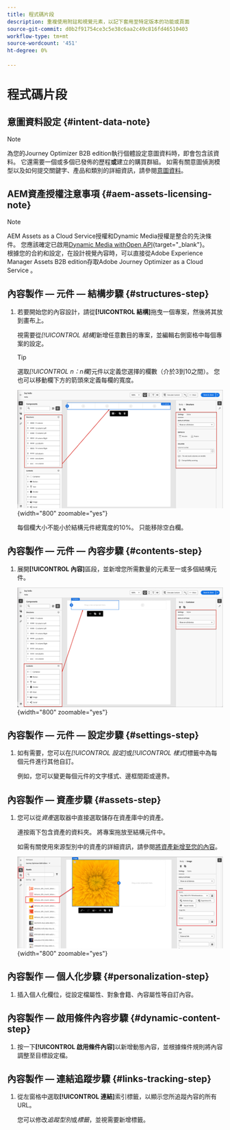 ```yaml
---
title: 程式碼片段
description: 重複使用附註和視覺元素，以記下套用至特定版本的功能或頁面
source-git-commit: d0b2f91754ce3c5e38c6aa2c49c816fd46510403
workflow-type: tm+mt
source-wordcount: '451'
ht-degree: 0%

---
```


# 程式碼片段

<!-- Content authoring steps for reuse -->

## 意圖資料設定 {#intent-data-note}

>[!NOTE]
>
>為您的Journey Optimizer B2B edition執行個體設定意圖資料時，即會包含該資料。 它還需要一個或多個已發佈的歷程&#x200B;**或**&#x200B;建立的購買群組。 如需有關意圖偵測模型以及如何提交關鍵字、產品和類別的詳細資訊，請參閱[意圖資料](../user/admin/intent-data.md)。

## AEM資產授權注意事項 {#aem-assets-licensing-note}

>[!NOTE]
>
>AEM Assets as a Cloud Service授權和Dynamic Media授權是整合的先決條件。 您應該確定已啟用[Dynamic Media withOpen API](https://experienceleague.adobe.com/en/docs/experience-manager-cloud-service/content/assets/dynamicmedia/dynamic-media-open-apis/dynamic-media-open-apis-overview){target="_blank"}。<br/>
>根據您的合約和設定，在設計視覺內容時，可以直接從Adobe Experience Manager Assets B2B edition存取Adobe Journey Optimizer as a Cloud Service 。

## 內容製作 — 元件 — 結構步驟 {#structures-step}

1. 若要開始您的內容設計，請從&#x200B;**[!UICONTROL 結構]**&#x200B;拖曳一個專案，然後將其放到畫布上。

   視需要從&#x200B;_[!UICONTROL 結構]_&#x200B;新增任意數目的專案，並編輯右側窗格中每個專案的設定。

   >[!TIP]
   >
   >選取&#x200B;_[!UICONTROL n：n欄]_&#x200B;元件以定義您選擇的欄數（介於3到10之間）。 您也可以移動欄下方的箭頭來定義每欄的寬度。

   ![將結構拖曳到畫布上並調整設定](../assets/content-design-shared/content-design-add-structure.png){width="800" zoomable="yes"}

   每個欄大小不能小於結構元件總寬度的10%。 只能移除空白欄。

## 內容製作 — 元件 — 內容步驟 {#contents-step}

1. 展開&#x200B;**[!UICONTROL 內容]**&#x200B;區段，並新增您所需數量的元素至一或多個結構元件。

   ![將內容元素拖曳到畫布上並調整設定](../assets/content-design-shared/content-design-add-content.png){width="800" zoomable="yes"}
   <!--
   reference to the contents elements--->

## 內容製作 — 元件 — 設定步驟 {#settings-step}

1. 如有需要，您可以在&#x200B;_[!UICONTROL 設定]_&#x200B;或&#x200B;_[!UICONTROL 樣式]_&#x200B;標籤中為每個元件進行其他自訂。

   例如，您可以變更每個元件的文字樣式、邊框間距或邊界。

## 內容製作 — 資產步驟 {#assets-step}

1. 您可以從&#x200B;_資產_&#x200B;選取器中直接選取儲存在資產庫中的資產。

   連按兩下包含資產的資料夾。 將專案拖放至結構元件中。

   如需有關使用來源型別中的資產的詳細資訊，請參閱[將資產新增至您的內容](../user/content/assets-overview.md#use-assets-for-content-authoring)。

   ![將Marketo Engage資產拖曳至畫布並調整設定](../assets/content-design-shared/content-design-add-asset.png){width="800" zoomable="yes"}

## 內容製作 — 個人化步驟 {#personalization-step}

1. 插入個人化欄位，從設定檔屬性、對象會籍、內容屬性等自訂內容。

## 內容製作 — 啟用條件內容步驟 {#dynamic-content-step}

1. 按一下&#x200B;**[!UICONTROL 啟用條件內容]**&#x200B;以新增動態內容，並根據條件規則將內容調整至目標設定檔。

## 內容製作 — 連結追蹤步驟 {#links-tracking-step}

1. 從左窗格中選取&#x200B;**[!UICONTROL 連結]**&#x200B;索引標籤，以顯示您所追蹤內容的所有URL。

   您可以修改&#x200B;_追蹤型別_&#x200B;或&#x200B;_標籤_，並視需要新增標籤。
